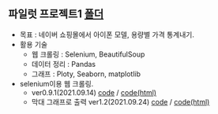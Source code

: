 ## 파일럿 프로젝트1 [폴더](https://github.com/kbjung/LikeLion_13th_DataCourse/tree/main/codeclass/03_crawling/2021.09.14(pilot_project))
  + 목표 : 네이버 쇼핑몰에서 아이폰 모델, 용량별 가격 통계내기. 
  + 활용 기술
    - 웹 크롤링 : Selenium, BeautifulSoup
    - 데이터 정리 : Pandas
    - 그래프 : Ploty, Seaborn, matplotlib
  + selenium이용 웹 크롤링.
    - ver0.9.1(2021.09.14) [code](https://github.com/kbjung/LikeLion_13th_DataCourse/blob/main/codeclass/2021.09.14(pilot_project)/%EC%95%84%EC%9D%B4%ED%8F%B0_%EA%B0%80%EA%B2%A9_ver0.9.1(csv_encoding_%EC%84%A4%EC%A0%95%2CX).ipynb) / [code(html)](https://kbjung.github.io/LikeLion_13th_DataCourse/codeclass/2021.09.14(pilot_project)/아이폰_가격_ver0.9.1(csv_encoding_설정,X).html)
    - 막대 그래프로 출력 ver1.2(2021.09.24) [code](https://github.com/kbjung/LikeLion_13th_DataCourse/blob/main/codeclass/2021.09.14(pilot_project)/%EC%95%84%EC%9D%B4%ED%8F%B0_%EA%B0%80%EA%B2%A9_ver1.2(pd%2Cplotly).ipynb) / [code(html)](https://kbjung.github.io/LikeLion_13th_DataCourse/codeclass/2021.09.14(pilot_project)/아이폰_가격_ver1.2(pd,plotly).html)
